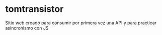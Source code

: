 # tomtransistor
Sitio web creado para consumir por primera vez una API y para practicar asincronismo con JS
